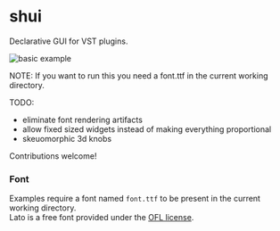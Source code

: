 # shui

Declarative GUI for VST plugins.

![basic example](https://i.imgur.com/pj1ZGca.png)

NOTE: If you want to run this you need a font.ttf in the current working directory.

TODO:
- eliminate font rendering artifacts
- allow fixed sized widgets instead of making everything proportional
- skeuomorphic 3d knobs

Contributions welcome!

### Font
Examples require a font named `font.ttf` to be present in the current working directory.  
Lato is a free font provided under the [OFL license](http://scripts.sil.org/cms/scripts/page.php?site_id=nrsi&id=OFL_web). 
